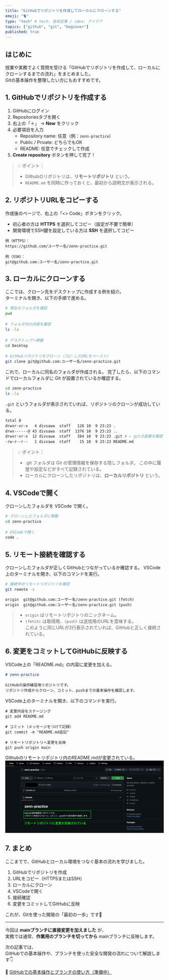 ```yaml
---
title: "GitHubでリポジトリを作成してローカルにクローンする"
emoji: "🐈"
type: "tech" # tech: 技術記事 / idea: アイデア
topics: ["github", "git", "beginner"]
published: true
---
```

## はじめに
授業や実務でよく質問を受ける「GitHubでリポジトリを作成して、ローカルにクローンするまでの流れ」をまとめました。  
Gitの基本操作を整理したい方にもおすすめです。

## 1. GitHubでリポジトリを作成する
1. GitHubにログイン
2. Repositoriesタブを開く
2. 右上の「＋」 → **New** をクリック  
3. 必要項目を入力  
   - Repository name: 任意（例：`zenn-practice`）  
   - Public / Private: どちらでもOK  
   - README: 任意でチェックして作成  
4. **Create repository** ボタンを押して完了！

> 💡 ポイント：  
> - Githubのリポジトリは、**リモートリポジトリ** という。
> - `README.md` を同時に作っておくと、最初から説明文が表示される。

## 2. リポジトリURLをコピーする
作成後のページで、右上の「<> Code」ボタンをクリック。

- 初心者の方は **HTTPS** を選択してコピー（設定が不要で簡単）
- 開発環境でSSH鍵を設定している方は **SSH** を選択してコピー
```
例（HTTPS）：
https://github.com/ユーザー名/zenn-practice.git

例（SSH）：
git@github.com:ユーザー名/zenn-practice.git
```

## 3. ローカルにクローンする
ここでは、クローン先をデスクトップに作成する例を紹介。  
ターミナルを開き、以下の手順で進める。
```bash
# 現在のフォルダを確認
pwd

# フォルダ内の内容を確認
ls -la

# デスクトップへ移動
cd Desktop

# GitHubリポジトリをクローン（コピ-したURLをペースト）
git clone git@github.com:ユーザー名/zenn-practice.git
```
これで、ローカルに同名のフォルダが作成される。
完了したら、以下のコマンドでローカルフォルダに Git が設置されているか確認する。
```bash
cd zenn-practice
ls -la
```
`.git` というフォルダが表示されていれば、リポジトリのクローンが成功している。
```bash
total 8
drwxr-xr-x   4 divsawa  staff   128 10  9 23:23 .
drwx------@ 43 divsawa  staff  1376 10  9 23:23 ..
drwxr-xr-x  12 divsawa  staff   384 10  9 23:23 .git # ← gitの設置を確認
-rw-r--r--   1 divsawa  staff    15 10  9 23:23 README.md
```
> 💡 ポイント： 
> - .git フォルダは Git の管理情報を保存する隠しフォルダ。
> この中に履歴や設定などがすべて記録されている。
> - ローカルにクローンしたリポジトリは、**ローカルリポジトリ** という。

## 4. VSCodeで開く

クローンしたフォルダを VSCode で開く。

```bash
# クローンしたフォルダに移動
cd zenn-practice

# VSCodeで開く
code .
```

## 5. リモート接続を確認する

クローンしたフォルダが正しくGitHubとつながっているか確認する。
VSCode上のターミナルを開き、以下のコマンドを実行。

```bash
# 接続中のリモートリポジトリを確認
git remote -v
```
```
origin  git@github.com:ユーザー名/zenn-practice.git (fetch)
origin  git@github.com:ユーザー名/zenn-practice.git (push)
```

> - `origin` はリモートリポジトリのニックネーム。
> - `(fetch)` は取得用、`(push)` は送信用のURLを意味する。  
> このように同じURLが2行表示されていれば、GitHubと正しく接続されている。

## 6. 変更をコミットしてGitHubに反映する
VSCode上の「README.md」の内容に変更を加える。
```md
# zenn-practice

GitHubの操作練習用リポジトリです。  
リポジトリ作成からクローン、コミット、pushまでの基本操作を確認します。
```
VSCode上のターミナルを開き、以下のコマンドを実行。
```
# 変更内容をステージング
git add README.md

# コミット（メッセージをつけて記録）
git commit -m "README.md追記"

# リモートリポジトリへ変更を反映
git push origin main
```

Githubのリモートリポジトリ内のREADME.mdが変更されている。
![リモートリポジトリに変更を反映](/images/github-modify-readme.webp)

## 7. まとめ

ここまでで、GitHubとローカル環境をつなぐ基本の流れを学びました。

1. GitHubでリポジトリを作成  
2. URLをコピー（HTTPSまたはSSH）  
3. ローカルにクローン  
4. VSCodeで開く  
5. 接続確認  
6. 変更をコミットしてGitHubに反映  

これが、Gitを使った開発の「最初の一歩」です🎉

---

今回は **mainブランチに直接変更を加えました** が、  
実務では通常、**作業用のブランチを切ってから** mainブランチに反映します。  

次の記事では、  
GitHubでの基本操作や、ブランチを使った安全な開発の流れについて解説します👇

📘 [GitHubでの基本操作とブランチの使い方（準備中）](/articles/2025-10-10_teaching-github-branch-basic)
